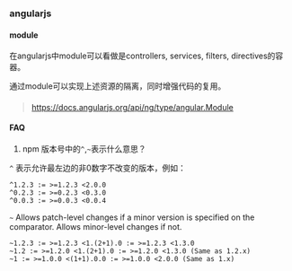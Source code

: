 ### angularjs

#### module

在angularjs中module可以看做是controllers, services, filters, directives的容器。

通过module可以实现上述资源的隔离，同时增强代码的复用。

####

> https://docs.angularjs.org/api/ng/type/angular.Module

#### FAQ

1. npm 版本号中的`^`,`~`表示什么意思？

`^` 表示允许最左边的非0数字不改变的版本，例如：

```
^1.2.3 := >=1.2.3 <2.0.0
^0.2.3 := >=0.2.3 <0.3.0
^0.0.3 := >=0.0.3 <0.0.4
```

`~` Allows patch-level changes if a minor version is specified on the comparator. Allows minor-level changes if not.

```
~1.2.3 := >=1.2.3 <1.(2+1).0 := >=1.2.3 <1.3.0
~1.2 := >=1.2.0 <1.(2+1).0 := >=1.2.0 <1.3.0 (Same as 1.2.x)
~1 := >=1.0.0 <(1+1).0.0 := >=1.0.0 <2.0.0 (Same as 1.x)
```
